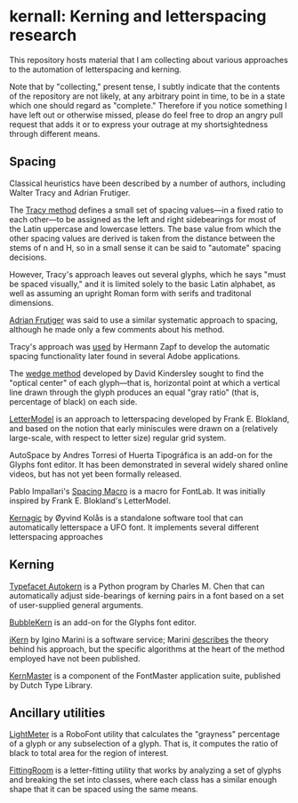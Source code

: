 kernall: Kerning and letterspacing research
===========================================

This repository hosts material that I am collecting about various
approaches to the automation of letterspacing and kerning.

Note that by "collecting," present tense, I subtly indicate that
the contents of the repository are not likely, at any arbitrary point
in time, to be in a state which one should regard as "complete."
Therefore if you notice something I have left out or otherwise missed,
please do feel free to drop an angry pull request that adds it or to
express your outrage at my shortsightedness through different means.

Spacing
-------

Classical heuristics have been described by a number of authors,
including Walter Tracy and Adrian Frutiger.

The [Tracy method](tracy.md) defines a small set of spacing values&mdash;in
a fixed ratio to each other&mdash;to be assigned as the left and right
sidebearings for most of the Latin uppercase and lowercase letters.
The base value from which the other spacing values are derived is
taken from the distance between the stems of n and H, so in a small
sense it can be said to "automate" spacing decisions.

However, Tracy's approach leaves out several glyphs, which he says
"must be spaced visually," and it is limited solely to the basic Latin
alphabet, as well as assuming an upright Roman form with serifs and
traditonal dimensions.

[Adrian Frutiger](frutiger.md) was said to use a similar systematic
approach to spacing, although he made only a few comments about his method.

Tracy's approach was [used](zapf.md) by Hermann Zapf to develop the automatic
spacing functionality later found in several Adobe applications.

The [wedge method](kindersley.md) developed by David Kindersley sought to find the
"optical center" of each glyph&mdash;that is, horizontal point at which a
vertical line drawn through the glyph produces an equal "gray ratio"
(that is, percentage of black) on each side.  

[LetterModel](lettermodel.md) is an approach to
letterspacing developed by Frank E. Blokland, and based on the notion
that early miniscules were drawn on a (relatively large-scale, with
respect to letter size) regular grid system.

AutoSpace by Andres Torresi of Huerta Tipográfica is an add-on for the
Glyphs font editor.  It has been demonstrated in several widely
shared online videos, but has not yet been formally released.

Pablo Impallari's [Spacing Macro](impallari.md) is a macro for FontLab.  It was initially inspired by Frank E. Blokland's LetterModel.

[Kernagic](kernagic.md) by Øyvind Kolås is a
standalone software tool that can automatically letterspace a UFO
font.  It implements several different letterspacing approaches

Kerning
-------

[Typefacet
Autokern](typefacet.md)
is a Python program by Charles M. Chen that can automatically adjust
side-bearings 
of kerning pairs in a font based on a set of user-supplied general arguments.

[BubbleKern](https://github.com/Tosche/BubbleKern) is an add-on for the
Glyphs font editor.

[iKern](http://ikern.com/k1/) by Igino Marini is a software service;
Marini [describes](http://ikern.com/k1/ikern/the-ikern-theory/) the
theory behind his approach, but the specific algorithms at the heart
of the method employed have not been published.

[KernMaster](http://www.fontmaster.nl/) is a component of the
FontMaster application suite, published by Dutch Type Library.



Ancillary utilities
-------------------

[LightMeter](https://github.com/LettError/LightMeter) is a RoboFont
utility that calculates the "grayness" percentage of a glyph or any
subselection of a glyph.  That is, it computes the ratio of black to
total area for the region of interest.

[FittingRoom](https://github.com/skosch/fittingroom) is a
letter-fitting utility that works by analyzing a set of glyphs and
breaking the set into classes, where each class has a similar enough
shape that it can be spaced using the same means.
